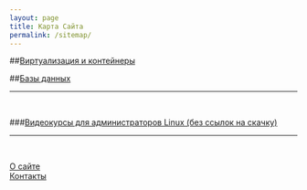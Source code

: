 ```yaml
---
layout: page
title: Карта Сайта
permalink: /sitemap/
---
```





##[Виртуализация и контейнеры](/linux/virtual/)

##[Базы данных](/linux/databases/)  
______

<br/>

###[Видеокурсы для администраторов Linux (без ссылок на скачку)](/linux/video-kursy/)  
______

<br/>

[О сайте](/about/)  
[Контакты](/contacts/)  
